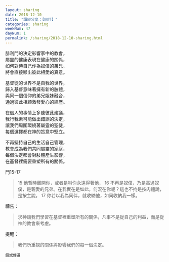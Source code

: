 ```yaml
---
layout: sharing
date: 2018-12-10
title: "讀經分享：【同伴】"
categories: sharing
weekNum: 47
dayNum: 1
permalink: /sharing/2018-12-10-sharing.html
---
```


腓利門的決定影響家中的教會，  
屬靈的健康表現在健康的關係，  
如何對待自己作為奴僕的弟兄，  
將會直接顯出彼此相愛的真意。  

基督徒的世界不是自我的世界，  
歸入基督意味著擁有新的肢體，  
與同一個信仰的弟兄姐妹融合，  
通過彼此相顧激發愛心的經歷。  

在個人的事情上多聽彼此建議，  
我行我素可能做出錯誤的決定，  
讓我們周圍環繞著屬靈的聖徒，  
每個選擇都在神的旨意中堅立。  

不再堅持自己的生活自己管理，  
教會成為我們共同屬靈的家庭，  
每個決定都會對肢體產生影響，  
在基督裡需要重塑所有的關係。  

門15-17
>15 他暫時離開你，或者是叫你永遠得著他， 16 不再是奴僕，乃是高過奴僕，是親愛的兄弟。在我實在是如此，何況在你呢？這也不拘是按肉體說，是按主說。 17 你若以我為同伴，就收納他，如同收納我一樣。

禱告：
>求神讓我們學習在基督裡重塑所有的關係，凡事不是從自己的利益，而是從神的教會來考慮。

提醒：
>我們所重視的關係將影響我們的每一個決定。

`錢斌傳道`

